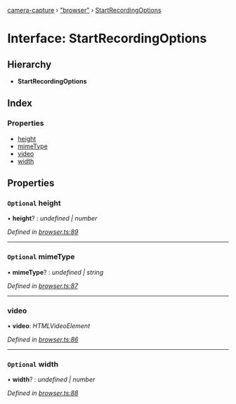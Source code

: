 [camera-capture](../README.md) › ["browser"](../modules/_browser_.md) › [StartRecordingOptions](_browser_.startrecordingoptions.md)

# Interface: StartRecordingOptions

## Hierarchy

* **StartRecordingOptions**

## Index

### Properties

* [height](_browser_.startrecordingoptions.md#optional-height)
* [mimeType](_browser_.startrecordingoptions.md#optional-mimetype)
* [video](_browser_.startrecordingoptions.md#video)
* [width](_browser_.startrecordingoptions.md#optional-width)

## Properties

### `Optional` height

• **height**? : *undefined | number*

*Defined in [browser.ts:89](https://github.com/cancerberoSgx/camera-capture/blob/8b5746d/camera-capture/src/browser.ts#L89)*

___

### `Optional` mimeType

• **mimeType**? : *undefined | string*

*Defined in [browser.ts:87](https://github.com/cancerberoSgx/camera-capture/blob/8b5746d/camera-capture/src/browser.ts#L87)*

___

###  video

• **video**: *HTMLVideoElement*

*Defined in [browser.ts:86](https://github.com/cancerberoSgx/camera-capture/blob/8b5746d/camera-capture/src/browser.ts#L86)*

___

### `Optional` width

• **width**? : *undefined | number*

*Defined in [browser.ts:88](https://github.com/cancerberoSgx/camera-capture/blob/8b5746d/camera-capture/src/browser.ts#L88)*
